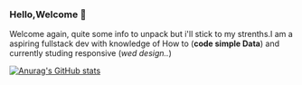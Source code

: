 ### Hello,Welcome 👋

Welcome again, quite some info to unpack but i'll stick to my strenths.I am a aspiring fullstack dev with knowledge of How to (**code simple Data**) and currently studing responsive (*wed design..*)

[![Anurag's GitHub stats](https://github-readme-stats.vercel.app/api?username=na2ra31ha)](https://github.com/anuraghazra/github-readme-stats)
